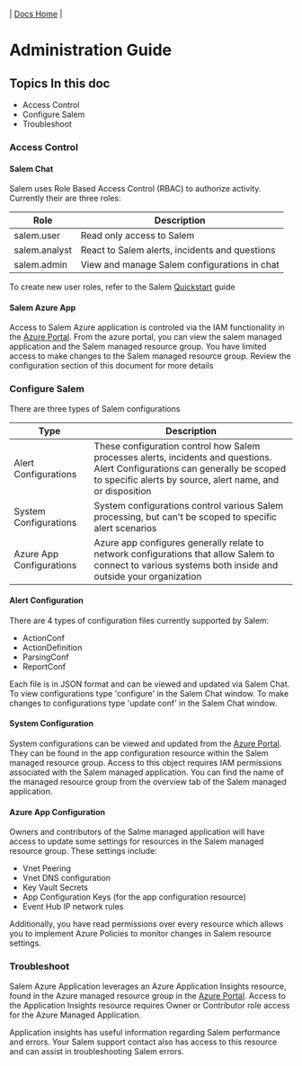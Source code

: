 | [Docs Home](../index.md) |

# Administration Guide

## Topics In this doc

- Access Control
- Configure Salem
- Troubleshoot

### Access Control

#### Salem Chat

Salem uses Role Based Access Control (RBAC) to authorize activity. Currently their are three roles:

| Role          | Description                                    |
| ------------- | ---------------------------------------------- |
| salem.user    | Read only access to Salem                      |
| salem.analyst | React to Salem alerts, incidents and questions |
| salem.admin   | View and manage Salem configurations in chat   |

To create new user roles, refer to the Salem [Quickstart](Quickstart.md) guide

#### Salem Azure App

Access to Salem Azure application is controled via the IAM functionality in the [Azure Portal](https://portal.azure.com). From the azure portal, you can view the salem managed application and the Salem managed resource group. You have limited access to make changes to the Salem managed resource group. Review the configuration section of this document for more details

### Configure Salem

There are three types of Salem configurations

| Type | Description |
| ---- | ----------- |
| Alert Configurations | These configuration control how Salem processes alerts, incidents and questions.  Alert Configurations can generally be scoped to specific alerts by source, alert name, and or disposition |
| System Configurations | System configurations control various Salem processing, but can't be scoped to specific alert scenarios  |
| Azure App Configurations | Azure app configures generally relate to network configurations that allow Salem to connect to various systems both inside and outside your organization |

#### Alert Configuration
There are 4 types of configuration files currently supported by Salem:
* ActionConf
* ActionDefinition
* ParsingConf
* ReportConf

Each file is in JSON format and can be viewed and updated via Salem Chat.  To view configurations type 'configure' in the Salem Chat window.  To make changes to configurations type 'update conf' in the Salem Chat window.

#### System Configuration
System configurations can be viewed and updated from the [Azure Portal](https://portal.azure.com).  They can be found in the app configuration resource within the Salem managed resource group.  Access to this object requires IAM permissions associated with the Salem managed application.  You can find the name of the managed resource group from the overview tab of the Salem managed application.

#### Azure App Configuration
Owners and contributors of the Salme managed application will have access to update some settings for resources in the Salem managed resource group.  These settings include:

* Vnet Peering
* Vnet DNS configuration
* Key Vault Secrets
* App Configuration Keys (for the app configuration resource)
* Event Hub IP network rules

Additionally, you have read permissions over every resource which allows you to implement Azure Policies to monitor changes in Salem resource settings.

### Troubleshoot
Salem Azure Application leverages an Azure Application Insights resource, found in the Azure managed resource group in the [Azure Portal](https://portal.azure.com).  Access to the Application Insights resource requires Owner or Contributor role access for the Azure Managed Application.

Application insights has useful information regarding Salem performance and errors.  Your Salem support contact also has access to this resource and can assist in troubleshooting Salem errors.
